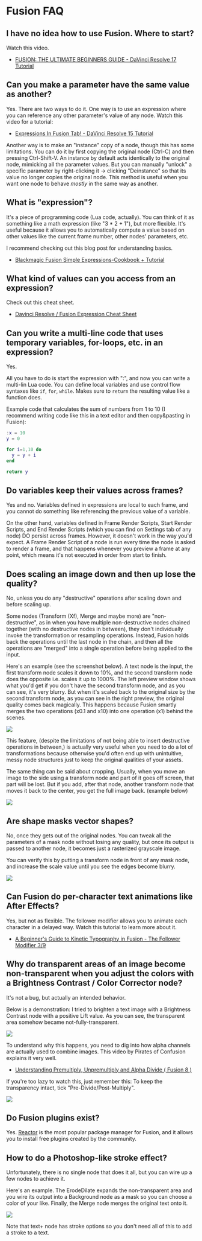 # Fusion FAQ

## I have no idea how to use Fusion. Where to start?

Watch this video.

- [FUSION: THE ULTIMATE BEGINNERS GUIDE - DaVinci Resolve 17 Tutorial](https://www.youtube.com/watch?v=MDpR2xluwvI)

## Can you make a parameter have the same value as another?

Yes. There are two ways to do it. One way is to use an expression where you can reference any other parameter's value of any node. Watch this video for a tutorial:

- [Expressions In Fusion Tab! - DaVinci Resolve 15 Tutorial](https://youtu.be/ODsWGRyGsmU)

Another way is to make an "instance" copy of a node, though this has some limitations. You can do it by first copying the original node (Ctrl-C) and then pressing Ctrl-Shift-V. An instance by default acts identically to the original node, mimicking all the parameter values. But you can manually "unlock" a specific parameter by right-clicking it -> clicking "Deinstance" so that its value no longer copies the original node. This method is useful when you want one node to behave *mostly* in the same way as another.

## What is "expression"?

It's a piece of programming code (Lua code, actually). You can think of it as something like a math expression (like "3 * 2 + 1"), but more flexible. It's useful because it allows you to automatically compute a value based on other values like the current frame number, other nodes' parameters, etc.

I recommend checking out this blog post for understanding basics.

- [Blackmagic Fusion Simple Expressions-Cookbook + Tutorial](https://noahhaehnel.com/blog/fusion-simple-expressions-cookbook/)

## What kind of values can you access from an expression?

Check out this cheat sheet.

- [Davinci Resolve / Fusion Expression Cheat Sheet](https://billjustice.com/fusion_expressions_cheat_sheet)

## Can you write a multi-line code that uses temporary variables, for-loops, etc. in an expression?

Yes.

All you have to do is start the expression with ":", and now you can write a multi-lin Lua code. You can define local variables and use control flow syntaxes like `if`, `for`, `while`. Makes sure to `return` the resulting value like a function does.

Example code that calculates the sum of numbers from 1 to 10 (I recommend writing code like this in a text editor and then copy&pasting in Fusion):

```Lua
:x = 10
y = 0

for i=1,10 do
  y = y + i
end

return y
```

## Do variables keep their values across frames?

Yes and no. Variables defined in expressions are local to each frame, and you cannot do something like referencing the previous value of a variable.

On the other hand, variables defined in Frame Render Scripts, Start Render Scripts, and End Render Scripts (which you can find on Settings tab of any node) DO persist across frames. However, it doesn't work in the way you'd expect. A Frame Render Script of a node is run every time the node is asked to render a frame, and that happens whenever you preview a frame at any point, which means it's not executed in order from start to finish.

## Does scaling an image down and then up lose the quality?

No, unless you do any "destructive" operations after scaling down and before scaling up.

Some nodes (Transform (Xf), Merge and maybe more) are "non-destructive", as in when you have multiple non-destructive nodes chained together (with no destructive nodes in between), they don't individually invoke the transformation or resampling operations. Instead, Fusion holds back the operations until the last node in the chain, and then all the operations are "merged" into a single operation before being applied to the input.

Here's an example (see the screenshot below). A text node is the input, the first transform node scales it down to 10%, and the second transform node does the opposite i.e. scales it up to 1000%. The left preview window shows what you'd get if you don't have the second transform node, and as you can see, it's very blurry. But when it's scaled back to the original size by the second transform node, as you can see in the right preview, the original quality comes back magically. This happens because Fusion smartly merges the two operations (x0.1 and x10) into one operation (x1) behind the scenes.

![](images/fusion_transform_compose.png)

This feature, (despite the limitations of not being able to insert destructive operations in between,) is actually very useful when you need to do a lot of transformations because otherwise you'd often end up with unintuitive, messy node structures just to keep the original qualities of your assets.

The same thing can be said about cropping. Usually, when you move an image to the side using a transform node and part of it goes off screen, that part will be lost. But if you add, after that node, another transform node that moves it back to the center, you get the full image back. (example below)

![](images/fusion_transform_compose2.png)

## Are shape masks vector shapes?

No, once they gets out of the original nodes. You can tweak all the parameters of a mask node without losing any quality, but once its output is passed to another node, it becomes just a rasterized grayscale image.

You can verify this by putting a transform node in front of any mask node, and increase the scale value until you see the edges become blurry.

![](images/fusion_mask_not_scaling.png)

## Can Fusion do per-character text animations like After Effects?

Yes, but not as flexible. The follower modifier allows you to animate each character in a delayed way. Watch this tutorial to learn more about it.

- [A Beginner's Guide to Kinetic Typography in Fusion - The Follower Modifier 3/9](https://youtu.be/Ho2c97XiTD0)

## Why do transparent areas of an image become non-transparent when you adjust the colors with a Brightness Contrast / Color Corrector node?

It's not a bug, but actually an intended behavior.

Below is a demonstration: I tried to brighten a text image with a Brightness Contrast node with a positive Lift value. As you can see, the transparent area somehow became not-fully-transparent.

![](images/fusion_alpha_bc.png)

To understand why this happens, you need to dig into how alpha channels are actually used to combine images. This video by Pirates of Confusion explains it very well.

- [Understanding Premultiply, Unpremultiply and Alpha Divide ( Fusion 8 )](https://youtu.be/Q9c-uLcuVk8)

If you're too lazy to watch this, just remember this: To keep the transparency intact, tick "Pre-Divide/Post-Multiply".

![](images/fusion_bc_predevide_postmultiply.png)


## Do Fusion plugins exist?

Yes. [Reactor](https://www.steakunderwater.com/wesuckless/viewtopic.php?t=3067) is the most popular package manager for Fusion, and it allows you to install free plugins created by the community.


## How to do a Photoshop-like stroke effect?

Unfortunately, there is no single node that does it all, but you can wire up a few nodes to achieve it.

Here's an example. The ErodeDilate expands the non-transparent area and you wire its output into a Background node as a mask so you can choose a color of your like. Finally, the Merge node merges the original text onto it.

![](images/fusion_stroke.png)

Note that text+ node has stroke options so you don't need all of this to add a stroke to a text.
